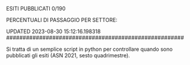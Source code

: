 ESITI PUBBLICATI 0/190 

PERCENTUALI DI PASSAGGIO PER SETTORE:

UPDATED 2023-08-30 15:12:16.198318
###################################################### 

Si tratta di un semplice script in python per controllare quando sono pubblicati gli esiti (ASN 2021, sesto quadrimestre).

